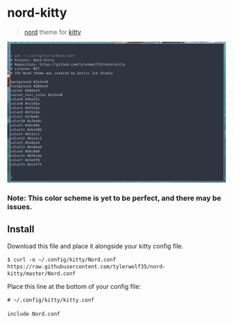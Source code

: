 # nord-kitty

> [nord](https://github.com/arcticicestudios/nord) theme for [kitty](https://github.com/kovidgoyal/kitty/)

![](screenshot.png)

### Note: This color scheme is yet to be perfect, and there may be issues.

## Install

Download this file and place it alongside your kitty config file.
```
$ curl -o ~/.config/kitty/Nord.conf https://raw.githubusercontent.com/tylerwolf35/nord-kitty/master/Nord.conf
```

Place this line at the bottom of your config file:
```
# ~/.config/kitty/kitty.conf

include Nord.conf
```
